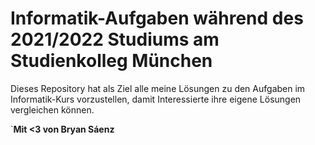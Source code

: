 
# Informatik-Aufgaben während des 2021/2022 Studiums am Studienkolleg München

Dieses Repository hat als Ziel alle meine Lösungen zu den Aufgaben im Informatik-Kurs vorzustellen, damit Interessierte ihre eigene Lösungen vergleichen können.

`**Mit <3 von Bryan Sáenz**
